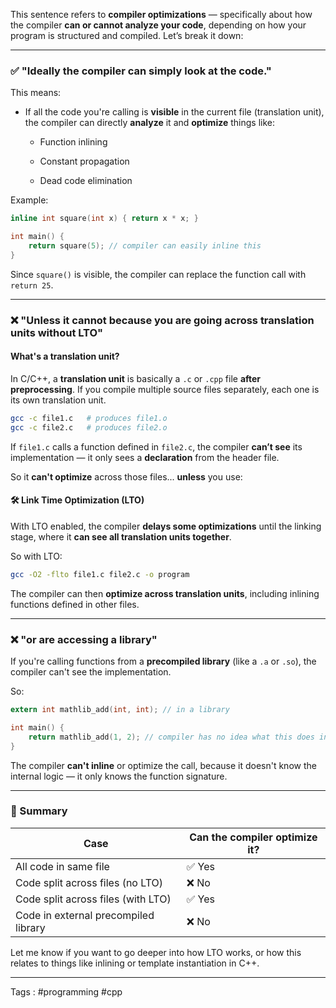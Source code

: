 This sentence refers to **compiler optimizations** — specifically about how the compiler **can or cannot analyze your code**, depending on how your program is structured and compiled. Let’s break it down:

---

### ✅ "Ideally the compiler can simply look at the code."

This means:

- If all the code you're calling is **visible** in the current file (translation unit), the compiler can directly **analyze** it and **optimize** things like:
    
    - Function inlining
        
    - Constant propagation
        
    - Dead code elimination
        

Example:

```c
inline int square(int x) { return x * x; }

int main() {
    return square(5); // compiler can easily inline this
}
```

Since `square()` is visible, the compiler can replace the function call with `return 25`.

---

### ❌ "Unless it cannot because you are going across translation units without LTO"

#### What's a translation unit?

In C/C++, a **translation unit** is basically a `.c` or `.cpp` file **after preprocessing**. If you compile multiple source files separately, each one is its own translation unit.

```bash
gcc -c file1.c   # produces file1.o
gcc -c file2.c   # produces file2.o
```

If `file1.c` calls a function defined in `file2.c`, the compiler **can’t see** its implementation — it only sees a **declaration** from the header file.

So it **can't optimize** across those files... **unless** you use:

#### 🛠️ Link Time Optimization (LTO)

With LTO enabled, the compiler **delays some optimizations** until the linking stage, where it **can see all translation units together**.

So with LTO:

```bash
gcc -O2 -flto file1.c file2.c -o program
```

The compiler can then **optimize across translation units**, including inlining functions defined in other files.

---

### ❌ "or are accessing a library"

If you're calling functions from a **precompiled library** (like a `.a` or `.so`), the compiler can't see the implementation.

So:

```c
extern int mathlib_add(int, int); // in a library

int main() {
    return mathlib_add(1, 2); // compiler has no idea what this does internally
}
```

The compiler **can't inline** or optimize the call, because it doesn't know the internal logic — it only knows the function signature.

---

### 🔁 Summary

| Case                                 | Can the compiler optimize it? |
| ------------------------------------ | ----------------------------- |
| All code in same file                | ✅ Yes                         |
| Code split across files (no LTO)     | ❌ No                          |
| Code split across files (with LTO)   | ✅ Yes                         |
| Code in external precompiled library | ❌ No                          |

Let me know if you want to go deeper into how LTO works, or how this relates to things like inlining or template instantiation in C++.
___
Tags : #programming #cpp 